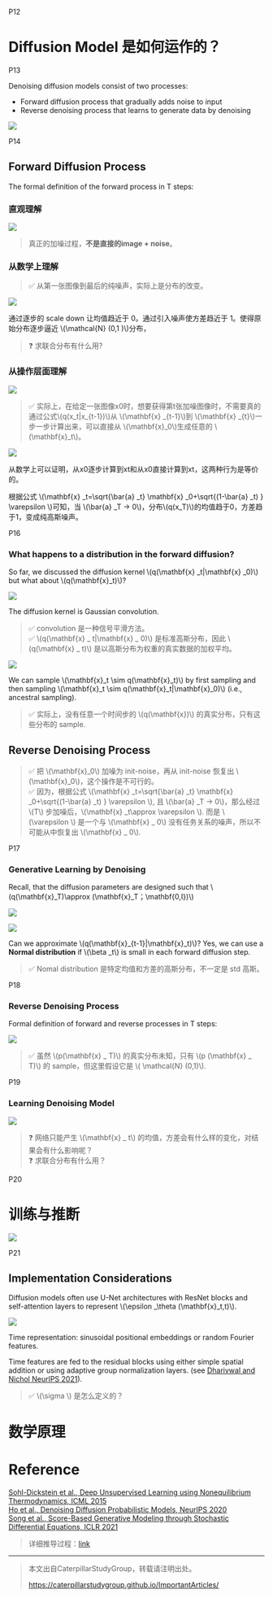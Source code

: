 P12  
# Diffusion Model 是如何运作的？


P13   

Denoising diffusion models consist of two processes:    
 - Forward diffusion process that gradually adds noise to input   
 - Reverse denoising process that learns to generate data by denoising    

![](../../assets/D1-13.png) 

P14   
## Forward Diffusion Process

The formal definition of the forward process in T steps:    

### 直观理解

![](../../assets/lhy1-8-1.png)

> 真正的加噪过程，**不是直接的image + noise**。  

### 从数学上理解

> &#x2705; 从第一张图像到最后的纯噪声，实际上是分布的改变。

![](../../assets/D1-14.png) 

通过逐步的 scale down 让均值趋近于 0。通过引入噪声使方差趋近于 1。使得原始分布逐步逼近 \\(\mathcal{N} (0,1 )\\)分布，   

> &#x2753; 求联合分布有什么用?    

### 从操作层面理解

![](../../assets/D1-15.png) 

> &#x2705; 实际上，在给定一张图像x0时，想要获得第t张加噪图像时，不需要真的通过公式\\(q(x_t|x_{t-1})\\)从 \\(\mathbf{x} _{t-1}\\)到 \\(\mathbf{x} _{t}\\)一步一步计算出来，可以直接从 \\(\mathbf{x}_0\\)生成任意的 \\(\mathbf{x}_t\\)。 

![](../../assets/D1-15-1.png) 

从数学上可以证明，从x0逐步计算到xt和从x0直接计算到xt，这两种行为是等价的。  

根据公式 \\(\mathbf{x} _t=\sqrt{\bar{a} _t}   \mathbf{x} _0+\sqrt{(1-\bar{a} _t) }  \varepsilon  \\)可知，当 \\(\bar{a} _T  → 0\\)，分布\\(q(x_T)\\)的均值趋于0，方差趋于1，变成纯高斯噪声。


P16   
### What happens to a distribution in the forward diffusion?

So far, we discussed the diffusion kernel \\(q(\mathbf{x} _t|\mathbf{x} _0)\\) but what about \\(q(\mathbf{x}_t)\\)?   

![](../../assets/D1-16-1.png) 

The diffusion kernel is Gaussian convolution.    

> &#x2705; convolution 是一种信号平滑方法。    
> &#x2705; \\(q(\mathbf{x} _ t|\mathbf{x} _ 0)\\) 是标准高斯分布，因此 \\(q(\mathbf{x} _ t)\\) 是以高斯分布为权重的真实数据的加权平均。     

![](../../assets/D1-16-2.png) 


We can sample \\(\mathbf{x}_t \sim q(\mathbf{x}_t)\\) by first sampling and then sampling \\(\mathbf{x}_t \sim q(\mathbf{x}_t|\mathbf{x}_0)\\) (i.e., ancestral sampling).   


> &#x2705; 实际上，没有任意一个时间步的 \\(q(\mathbf{x})\\) 的真实分布，只有这些分布的 sample.    

## Reverse Denoising Process


> &#x2705; 把 \\(\mathbf{x}_0\\) 加噪为 init-noise，再从 init-noise 恢复出 \\(\mathbf{x}_0\\)，这个操作是不可行的。     
> &#x2705; 因为，根据公式 \\(\mathbf{x} _t=\sqrt{\bar{a} _t}   \mathbf{x} _0+\sqrt{(1-\bar{a} _t) }  \varepsilon  \\), 且 \\(\bar{a} _T  → 0\\)，那么经过 \\(T\\) 步加噪后，\\(\mathbf{x} _t\approx \varepsilon \\). 而是 \\(\varepsilon \\) 是一个与 \\(\mathbf{x} _ 0\\) 没有任务关系的噪声，所以不可能从中恢复出 \\(\mathbf{x} _ 0\\).     


P17   
### Generative Learning by Denoising   

Recall, that the diffusion parameters are designed such that 
\\(q(\mathbf{x}_T)\approx (\mathbf{x}_T；\mathbf{0,I})\\)    

![](../../assets/D1-17-1.png) 

![](../../assets/D1-17-2.png) 

Can we approximate \\(q(\mathbf{x}_{t-1}|\mathbf{x}_t)\\)? Yes, we can use a **Normal distribution** if \\(\beta _t\\) is small in each forward diffusion step.    


> &#x2705; Nomal distribution 是特定均值和方差的高斯分布，不一定是 std 高斯。    

P18    
### Reverse Denoising Process

Formal definition of forward and reverse processes in T steps:    

![](../../assets/D1-18.png) 


> &#x2705; 虽然 \\(p(\mathbf{x} _ T)\\) 的真实分布未知，只有 \\(p (\mathbf{x} _ T)\\) 的 sample，但这里假设它是 \\( \mathcal{N} (0,1)\\).   


P19   
### Learning Denoising Model   

![](../../assets/D1-19-1.png) 

> &#x2753; 网络只能产生 \\(\mathbf{x} _ t\\) 的均值，方差会有什么样的变化，对结果会有什么影响呢？   
> &#x2753; 求联合分布有什么用？     

P20   
# 训练与推断

![](../../assets/D1-20.png) 

P21    
## Implementation Considerations   

Diffusion models often use U-Net architectures with ResNet blocks and self-attention layers to represent \\(\epsilon _\theta (\mathbf{x}_t,t)\\).    

![](../../assets/D1-21.png) 

Time representation: sinusoidal positional embeddings or random Fourier features.    

Time features are fed to the residual blocks using either simple spatial addition or using adaptive group normalization layers. (see <u>Dharivwal and Nichol NeurIPS 2021</u>).    

> &#x2705; \\(\sigma \\) 是怎么定义的？    

# 数学原理

# Reference 

<u>Sohl-Dickstein et al., Deep Unsupervised Learning using Nonequilibrium Thermodynamics, ICML 2015</u>     
<u>Ho et al., Denoising Diffusion Probabilistic Models, NeurIPS 2020</u>   
<u>Song et al., Score-Based Generative Modeling through Stochastic Differential Equations, ICLR 2021</u>    
> 详细推导过程：[link](https://caterpillarstudygroup.github.io/ImportantArticles/%E6%9D%8E%E5%AE%8F%E6%AF%85DiffusionModel/DiffusionModel%E8%83%8C%E5%90%8E%E7%9A%84%E6%95%B0%E6%8E%8C%E5%8E%9F%E7%90%86.html)

---------------------------------------
> 本文出自CaterpillarStudyGroup，转载请注明出处。
>
> https://caterpillarstudygroup.github.io/ImportantArticles/